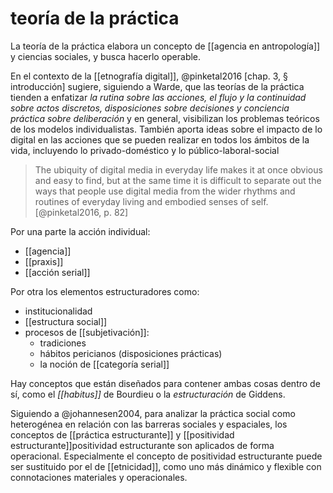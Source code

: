 # teoría de la práctica
La teoría de la práctica elabora un concepto de [[agencia en antropología]] y ciencias sociales, y busca hacerlo operable.

En el contexto de la [[etnografía digital]], @pinketal2016 [chap. 3, § introducción]  sugiere, siguiendo a Warde, que las teorías de la práctica tienden a enfatizar *la rutina sobre las acciones, el flujo y la continuidad sobre actos discretos, disposiciones sobre decisiones y conciencia práctica sobre deliberación* y en general, visibilizan los problemas teóricos de los modelos individualistas. También aporta ideas sobre el impacto de lo digital en las acciones que se pueden realizar en todos los ámbitos de la vida, incluyendo lo privado-doméstico y lo público-laboral-social

>The ubiquity of digital media in everyday life makes it at once obvious and easy to find, but at the same time it is difficult to separate out the ways that people use digital media from the wider rhythms and routines of everyday living and embodied senses of self. [@pinketal2016, p. 82]

Por una parte la acción individual:

- [[agencia]]
- [[praxis]]
- [[acción serial]]

Por otra los elementos estructuradores como:

- institucionalidad
- [[estructura social]]
- procesos de [[subjetivación]]:
    - tradiciones
    - hábitos pericianos (disposiciones prácticas)
    - la noción de [[categoría serial]]

Hay conceptos que están diseñados para contener ambas cosas dentro de sí, como el *[[habitus]]* de Bourdieu o la *estructuración* de Giddens.

Siguiendo a @johannesen2004, para analizar la práctica social como heterogénea en relación con las barreras sociales y espaciales, los conceptos de [[práctica estructurante]] y [[positividad estructurante]]positividad estructurante son aplicados de forma operacional. Especialmente el concepto de positividad estructurante puede ser sustituido por el de [[etnicidad]], como uno más dinámico y flexible con connotaciones materiales y operacionales. 

